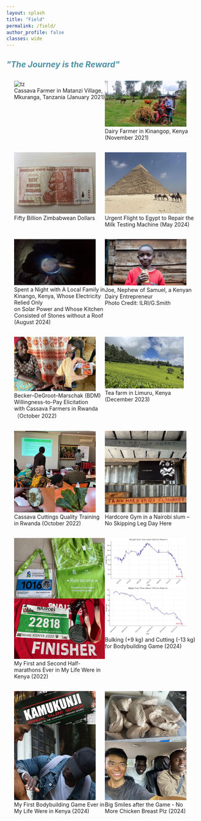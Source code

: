 ```yaml
---
layout: splash
title: "Field"
permalink: /field/
author_profile: false
classes: wide
---
```


<h2 style="color:rgb(78, 145, 165);"><em>"The Journey is the Reward"</em></h2>


<div style="display: flex; margin-top: 20px;">
  <div style="flex: 1; padding-left: 20px;">
    <img src="/images/tz2.jpeg" alt="tz" style="width:90%; margin-top: 10px;">
    <figcaption>Cassava Farmer in Matanzi Village, Mkuranga, Tanzania (January 2021)</figcaption>
  </div>
  <div style="flex: 1; padding-right: 10px;">
    <img src="/images/dairy_farm.jpg" alt="dairy_farm" style="width:90%; margin-top: 10px;">
    <figcaption>Dairy Farmer in Kinangop, Kenya (November 2021)</figcaption>
  </div>
</div>

<div style="display: flex; margin-top: 20px;">
  <div style="flex: 1; padding-left: 20px;">
    <img src="/images/zimbabwe.jpg" alt="zimbabwe" style="width:90%; margin-top: 10px;">
    <figcaption>Fifty Billion Zimbabwean Dollars</figcaption>
  </div>
  <div style="flex: 1; padding-right: 10px;">
    <img src="/images/egypt.jpg" alt="egypt" style="width:90%; margin-top: 10px;">
    <figcaption>Urgent Flight to Egypt to Repair the Milk Testing Machine (May 2024)</figcaption>
  </div>
</div>

<div style="display: flex; margin-top: 20px;">
  <div style="flex: 1; padding-left: 20px;">
    <img src="/images/kinango.jpg" alt="kinango" style="width:90%; margin-top: 10px;">
    <figcaption>Spent a Night with A Local Family in Kinango, Kenya, Whose Electricity Relied Only</figcaption>
    <figcaption>on Solar Power and Whose Kitchen Consisted of Stones without a Roof (August 2024)</figcaption>  
  </div>
  <div style="flex: 1; padding-right: 10px;">
    <img src="/images/Kenyamilk_small.jpg" alt="ke" style="width:90%; margin-top: 10px;">
    <figcaption>Joe, Nephew of Samuel, a Kenyan Dairy Entrepreneur</figcaption>
    <figcaption>Photo Credit: ILRI/G.Smith</figcaption>
  </div>
</div>


<div style="display: flex; margin-top: 20px;">
  <div style="flex: 1; padding-left: 20px;">
    <img src="/images/bdm.jpg" alt="bdm" style="width:90%; margin-top: 10px;">
    <figcaption>Becker–DeGroot–Marschak (BDM) Willingness-to-Pay Elicitation </figcaption>
    <figcaption>with Cassava Farmers in Rwanda（October 2022)</figcaption>
  </div>
  
  <div style="flex: 1; padding-right: 10px;">
    <img src="/images/tea_farm.jpg" alt="tea_farm" style="width:87%; margin-top: 10px;">
    <figcaption>Tea farm in Limuru, Kenya (December 2023)</figcaption>
  </div>
</div>



<div style="display: flex; margin-top: 20px;">
  <div style="flex: 1; padding-left: 20px;">
    <img src="/images/cassava_train.jpg" alt="cassava_train" style="width:90%; margin-top: 10px;">
    <figcaption>Cassava Cuttings Quality Training in Rwanda (October 2022)</figcaption>
  </div>
  <div style="flex: 1; padding-right: 10px;">
    <img src="/images/gym.jpg" alt="gym" style="width:90%; margin-top: 10px;">
    <figcaption>Hardcore Gym in a Nairobi slum – No Skipping Leg Day Here</figcaption>
  </div>
</div>

<div style="display: flex; margin-top: 20px;">
  <div style="flex: 1; padding-left: 20px;">
    <img src="/images/marathon.jpg" alt="marathon" style="width:70; margin-top: 10px;">
    <figcaption>My First and Second Half-marathons Ever in My Life Were in Kenya (2022) </figcaption>
  </div>
  <div style="flex: 1; padding-right: 10px;">
    <img src="/images/dieting.jpg" alt="dieting" style="width:90%; margin-top: 10px;">
    <figcaption>Bulking (+9 kg) and Cutting (-13 kg) for Bodybuilding Game (2024) </figcaption>
  </div>
</div>

<div style="display: flex; margin-top: 20px;">
  <div style="flex: 1; padding-left: 20px;">
    <img src="/images/gameday.jpg" alt="gameday" style="width:90%; margin-top: 10px;">
    <figcaption>My First Bodybuilding Game Ever in My Life Were in Kenya (2024)</figcaption>
  </div>
  <div style="flex: 1; padding-right: 10px;">
    <img src="/images/gameday2.jpg" alt="gameday2" style="width:90%; margin-top: 10px;">
    <figcaption>Big Smiles after the Game - No More Chicken Breast Plz (2024)</figcaption>
  </div>
</div>
